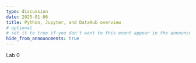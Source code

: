 ```yaml
---
type: discussion
date: 2025-01-06
title: Python, Jupyter, and DataHub overview
# optional
# set it to true if you don't want to this event appear in the announcements section
hide_from_announcments: true
---
```


Lab 0

